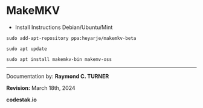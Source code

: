 # MakeMKV

* Install Instructions Debian/Ubuntu/Mint

```shell
sudo add-apt-repository ppa:heyarje/makemkv-beta
```

```shell
sudo apt update
```

```shell
sudo apt install makemkv-bin makemv-oss
```

---

Documentation by: **Raymond C. TURNER**

**Revision:** March 18th, 2024

**codestak.io**